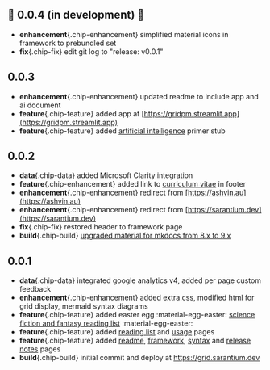 ## 🚧 0.0.4 (in development) 🚧

- **enhancement**{.chip-enhancement} simplified material icons in framework to prebundled set
- **fix**{.chip-fix} edit git log to "release: v0.0.1"

## 0.0.3

- **enhancement**{.chip-enhancement} updated readme to include app and ai document
- **feature**{.chip-feature} added app at [https://gridpm.streamlit.app](https://gridpm.streamlit.app)
- **feature**{.chip-feature} added [artificial intelligence](artificial_intelligence.md) primer stub

## 0.0.2

- **data**{.chip-data} added Microsoft Clarity integration
- **feature**{.chip-enhancement} added link to [curriculum vitae](./assets/ashvin_parameswaran_curriculum_vitae_2023.pdf) in footer
- **enhancement**{.chip-enhancement} redirect from [https://ashvin.au](https://ashvin.au)
- **enhancement**{.chip-enhancement} redirect from [https://sarantium.dev](https://sarantium.dev)
- **fix**{.chip-fix} restored header to framework page
- **build**{.chip-build} [upgraded material for mkdocs from 8.x to 9.x](https://squidfunk.github.io/mkdocs-material/upgrade/#upgrading-from-8x-to-9x)

## 0.0.1

- **data**{.chip-data} integrated google analytics v4, added per page custom feedback
- **enhancement**{.chip-enhancement} added extra.css, modified html for grid display, mermaid syntax diagrams
- **feature**{.chip-feature} added easter egg :material-egg-easter: [science fiction and fantasy reading list](science-fiction-and-fantasy.md) :material-egg-easter:
- **feature**{.chip-feature} added [reading list](reading-list.md) and [usage](usage.md) pages
- **feature**{.chip-feature} added [readme](README.md), [framework](table.md), [syntax](syntax.md) and [release notes](release-notes.md) pages
- **build**{.chip-build} initial commit and deploy at <a href="https://grid.sarantium.dev">https://grid.sarantium.dev</a>
